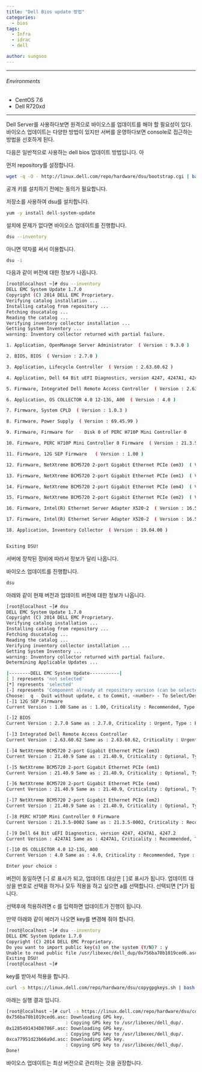 ```yaml
---
title: "Dell Bios update 방법"
categories:
  - bios
tags:
  - Infra
  - idrac
  - dell

author: sungsoo
---
```


***

###### Environments
 - CentOS 7.6
 - Dell R720xd

***

Dell Server를 사용하다보면 원격으로 바이오스를 업데이트를 해야 할 필요성이 있다. 바이오스 업데이트는 다양한 방법이 있지만 서버를 운영하다보면 console로 접근하는 방법을 선호하게 된다.

다음은 일반적으로 사용하는 dell bios 업데이트 방법입니다. 아

먼저 repository를 설정합니다. 

```bash
wget -q -O - http://linux.dell.com/repo/hardware/dsu/bootstrap.cgi | bash
```
공개 키를 설치하기 전에는 동의가 필요합니다. 



저장소를 사용하여 dsu를 설치합니다. 

```bash
yum -y install dell-system-update
```



설치에 문제가 없다면 바이오스 업데이트를 진행합니다. 

```bash
dsu --inventory 
```

아니면 약자를 써서 이용합니다. 

```bash
dsu -i
```

다음과 같이 버전에 대한 정보가 나옵니다. 


```bash
[root@localhost ~]# dsu --inventory
DELL EMC System Update 1.7.0
Copyright (C) 2014 DELL EMC Proprietary.
Verifying catalog installation ...
Installing catalog from repository ...
Fetching dsucatalog ...
Reading the catalog ...
Verifying inventory collector installation ...
Getting System Inventory ...
warning: Inventory collector returned with partial failure.

1. Application, OpenManage Server Administrator  ( Version : 9.3.0 )

2. BIOS, BIOS  ( Version : 2.7.0 )

3. Application, Lifecycle Controller  ( Version : 2.63.60.62 )

4. Application, Dell 64 Bit uEFI Diagnostics, version 4247, 4247A1, 4247.2  ( Version : 4247A1 )

5. Firmware, Integrated Dell Remote Access Controller  ( Version : 2.63.60.62 )

6. Application, OS COLLECTOR 4.0 12-13G, A00  ( Version : 4.0 )

7. Firmware, System CPLD  ( Version : 1.0.3 )

8. Firmware, Power Supply  ( Version : 69.45.99 )

9. Firmware, Firmware for  - Disk 0 of PERC H710P Mini Controller 0    ( Version : 036C )

10. Firmware, PERC H710P Mini Controller 0 Firmware  ( Version : 21.3.5-0002 )

11. Firmware, 12G SEP Firmware   ( Version : 1.00 )

12. Firmware, NetXtreme BCM5720 2-port Gigabit Ethernet PCIe (em3)  ( Version : 21.40.9 )

13. Firmware, NetXtreme BCM5720 2-port Gigabit Ethernet PCIe (em1)  ( Version : 21.40.9 )

14. Firmware, NetXtreme BCM5720 2-port Gigabit Ethernet PCIe (em4)  ( Version : 21.40.9 )

15. Firmware, NetXtreme BCM5720 2-port Gigabit Ethernet PCIe (em2)  ( Version : 21.40.9 )

16. Firmware, Intel(R) Ethernet Server Adapter X520-2  ( Version : 16.5.20 )

17. Firmware, Intel(R) Ethernet Server Adapter X520-2  ( Version : 16.5.20 )

18. Application, Inventory Collector  ( Version : 19.04.00 )


Exiting DSU!

```



서버에 장착된 장비에 따라서 정보가 달리 나옵니다.  

바이오스 업데이트를 진행합니다.

```bash
dsu
```

아래와 같이 현재 버전과 업데이트 버전에 대한 정보가 나옵니다. 

```bash
[root@localhost ~]# dsu
DELL EMC System Update 1.7.0
Copyright (C) 2014 DELL EMC Proprietary.
Verifying catalog installation ...
Installing catalog from repository ...
Fetching dsucatalog ...
Reading the catalog ...
Verifying inventory collector installation ...
Getting System Inventory ...
warning: Inventory collector returned with partial failure.
Determining Applicable Updates ...

|--------DELL EMC System Update-----------|
[ ] represents 'not selected'
[*] represents 'selected'
[-] represents 'Component already at repository version (can be selected only if -e option is used)'
Choose:  q - Quit without update, c to Commit, <number> - To Select/Deselect, a - Select All, n - Select None
[-]1 12G SEP Firmware
Current Version : 1.00 Same as : 1.00, Criticality : Recommended, Type : Firmware

[-]2 BIOS
Current Version : 2.7.0 Same as : 2.7.0, Criticality : Urgent, Type : BIOS

[-]3 Integrated Dell Remote Access Controller
Current Version : 2.63.60.62 Same as : 2.63.60.62, Criticality : Urgent, Type : Firmware

[-]4 NetXtreme BCM5720 2-port Gigabit Ethernet PCIe (em3)
Current Version : 21.40.9 Same as : 21.40.9, Criticality : Optional, Type : Firmware

[-]5 NetXtreme BCM5720 2-port Gigabit Ethernet PCIe (em1)
Current Version : 21.40.9 Same as : 21.40.9, Criticality : Optional, Type : Firmware

[-]6 NetXtreme BCM5720 2-port Gigabit Ethernet PCIe (em4)
Current Version : 21.40.9 Same as : 21.40.9, Criticality : Optional, Type : Firmware

[-]7 NetXtreme BCM5720 2-port Gigabit Ethernet PCIe (em2)
Current Version : 21.40.9 Same as : 21.40.9, Criticality : Optional, Type : Firmware

[-]8 PERC H710P Mini Controller 0 Firmware
Current Version : 21.3.5-0002 Same as : 21.3.5-0002, Criticality : Recommended, Type : Firmware

[-]9 Dell 64 Bit uEFI Diagnostics, version 4247, 4247A1, 4247.2
Current Version : 4247A1 Same as : 4247A1, Criticality : Recommended, Type : Application

[-]10 OS COLLECTOR 4.0 12-13G, A00
Current Version : 4.0 Same as : 4.0, Criticality : Recommended, Type : Application

Enter your choice :

```

버전이 동일하면 [-] 로 표시가 되고, 업데이트 대상은 [ ]로 표시가 됩니다. 업데이트 대상을 번호로 선택을 하거나 모두 적용을 하고 싶으면 a를 선택합니다. 선택되면 [*]가 됩니다. 

선택후에 적용하려면 c 를 입력하면 업데이트가 진행이 됩니다. 



만약 아래와 같이 에러가 나오면 key를 변경해 줘야 합니다.

```bash
[root@localhost ~]# dsu --inventory
DELL EMC System Update 1.7.0
Copyright (C) 2014 DELL EMC Proprietary.
Do you want to import public key(s) on the system (Y/N)? : y
Unable to read public file /usr/libexec/dell_dup/0x756ba70b1019ced6.asc
Exiting DSU!
[root@localhost ~]#
```

key를 받아서 적용을 합니다. 

```bash
curl -s https://linux.dell.com/repo/hardware/dsu/copygpgkeys.sh | bash
```



아래는 실행 결과 입니다. 

```bash
[root@localhost ~]# curl -s https://linux.dell.com/repo/hardware/dsu/copygpgkeys.sh | bash
0x756ba70b1019ced6.asc: Downloading GPG key.
                      : Copying GPG key to /usr/libexec/dell_dup/.
0x1285491434D8786F.asc: Downloading GPG key.
                      : Copying GPG key to /usr/libexec/dell_dup/.
0xca77951d23b66a9d.asc: Downloading GPG key.
                      : Copying GPG key to /usr/libexec/dell_dup/.
Done!
```

바이오스 업데이트는 최상 버전으로 관리하는 것을 권장합니다. 
